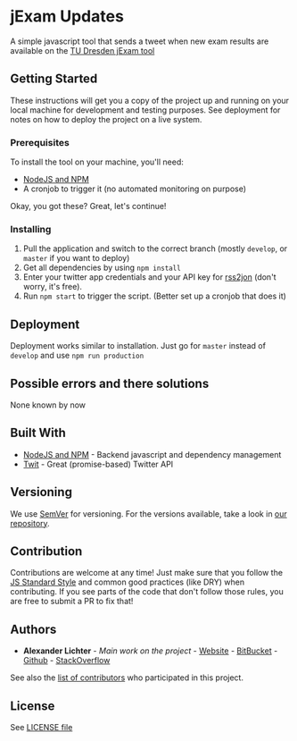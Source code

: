 # jExam Updates

A simple javascript tool that sends a tweet when new exam results are
available on the
[TU Dresden jExam tool](http://jexam.inf.tu-dresden.de/)

## Getting Started


These instructions will get you a copy of the project up and running on your local machine for development and testing purposes.
See deployment for notes on how to deploy the project on a live system.
### Prerequisites

To install the tool on your machine, you'll need:

* [NodeJS and NPM](https://nodejs.org/)
* A cronjob to trigger it (no automated monitoring on purpose)

Okay, you got these? Great, let's continue!

### Installing

1. Pull the application and switch to the correct branch (mostly `develop`, or `master` if you want to deploy)
2. Get all dependencies by using `npm install`
3. Enter your twitter app credentials and your API key for [rss2jon](http://rss2json.com/) (don't worry, it's free).
4. Run `npm start` to trigger the script. (Better set up a cronjob that does it)

## Deployment

Deployment works similar to installation. Just go for `master` instead of `develop` and use `npm run production`

## Possible errors and there solutions

None known by now

## Built With

* [NodeJS and NPM](https://nodejs.org/) - Backend javascript and dependency
management
* [Twit](https://github.com/ttezel/twit) - Great (promise-based) Twitter API

## Versioning

We use [SemVer](http://semver.org/) for versioning. For the versions available, take a look in [our repository](https://github.com/manniL/jexam-updates).

## Contribution

Contributions are welcome at any time! Just make sure that you follow the [JS Standard Style](https://standardjs.com/rules.html) and common good practices (like DRY) when contributing.
If you see parts of the code that don't follow those rules, you are free to submit a PR to fix that!

## Authors

* **Alexander Lichter** - *Main work on the project* - [Website](http://developmint.de) - [BitBucket](https://bitbucket.org/manniL/) - [Github](https://github.com/manniL) - [StackOverflow](http://stackoverflow.com/users/3975480/mannil)

See also the [list of contributors](https://github.com/manniL/jexam-updates/contributors) who participated in this project.

## License

See [LICENSE file](https://github.com/manniL/jexam-updates/blob/master/LICENSE)